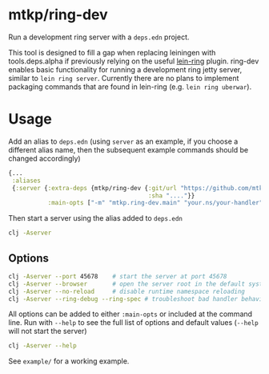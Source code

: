 mtkp/ring-dev
=============

Run a development ring server with a `deps.edn` project.

This tool is designed to fill a gap when replacing leiningen with tools.deps.alpha
if previously relying on the useful
[lein-ring](https://github.com/weavejester/lein-ring) plugin.
ring-dev enables basic functionality for running a development ring jetty
server, similar to `lein ring server`.
Currently there are no plans to implement packaging commands that are found in
lein-ring (e.g. `lein ring uberwar`).

# Usage

Add an alias to `deps.edn` (using `server` as an example, if you choose a different
alias name, then the subsequent example commands should be changed accordingly)

```clj
{...
 :aliases
 {:server {:extra-deps {mtkp/ring-dev {:git/url "https://github.com/mtkp/ring-dev"
                                       :sha "...."}}
           :main-opts ["-m" "mtkp.ring-dev.main" "your.ns/your-handler"]}}}
```

Then start a server using the alias added to `deps.edn`

```sh
clj -Aserver
```

## Options

```sh
clj -Aserver --port 45678    # start the server at port 45678
clj -Aserver --browser       # open the server root in the default system browser
clj -Aserver --no-reload     # disable runtime namespace reloading
clj -Aserver --ring-debug --ring-spec # troubleshoot bad handler behavior
```

All options can be added to either `:main-opts` or included at the command line.
Run with `--help` to see the full list of options and default values (`--help` will not
start the server)

```sh
clj -Aserver --help
```

See `example/` for a working example.
